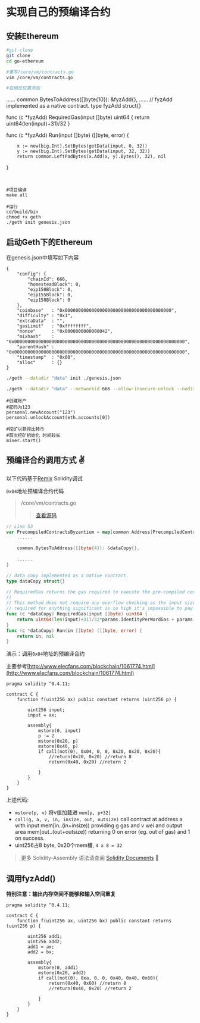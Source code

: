 # 实现自己的预编译合约

## 安装Ethereum

``` sh
#git clone
git clone
cd go-ethereum

#重写/core/vm/contracts.go
vim /core/vm/contracts.go

#在相应位置添加
```
......
common.BytesToAddress([]byte{10}): &fyzAdd{},
......
// fyzAdd implemented as a native contract.
type fyzAdd struct{}

func (c *fyzAdd) RequiredGas(input []byte) uint64 {
        return uint64(len(input)+31)/32
}

func (c *fyzAdd) Run(input []byte) ([]byte, error) {

        x := new(big.Int).SetBytes(getData(input, 0, 32))
        y := new(big.Int).SetBytes(getData(input, 32, 32))
        return common.LeftPadBytes(x.Add(x, y).Bytes(), 32), nil
}
```


#项目编译
make all

#运行
cd/build/bin
chmod +x geth
./geth init genesis.json
```

## 启动Geth下的Ethereum

在genesis.json中填写如下内容

```
{
	"config": {
		"chainId": 666,
		"homesteadBlock": 0,
		"eip150Block": 0,
		"eip155Block": 0,
		"eip158Block": 0
	},
	"coinbase" 	 : "0x0000000000000000000000000000000000000000",
	"difficulty" : "0x1",
	"extraData"  : "",
	"gasLimit"   : "0xffffffff",
	"nonce"      : "0x0000000000000042",
	"mixhash"    : "0x0000000000000000000000000000000000000000000000000000000000000000",
	"parentHash" : "0x0000000000000000000000000000000000000000000000000000000000000000",
	"timestamp"  : "0x00",
	"alloc"      : {}
}

```

``` sh
./geth --datadir "data" init ./genesis.json

./geth --datadir "data" --networkid 666 --allow-insecure-unlock --nodiscover console
```

```
#创建账户
#密码为123
personal.newAccount("123")
personal.unlockAccount(eth.accounts[0])

#挖矿以获得比特币
#首次挖矿初始化 时间较长
miner.start()
```

## 预编译合约调用方式 :v:

以下代码基于[Remix](http://remix.ethereum.org) Solidity调试



`0x04`地址预编译合约代码

> /core/vm/contracts.go
>> [查看源码](https://github.com/ethereum/go-ethereum/blob/master/core/vm/contracts.go)

``` go
// Line 53
var PrecompiledContractsByzantium = map[common.Address]PrecompiledContract{
	......

	common.BytesToAddress([]byte{4}): &dataCopy{},    
	
	......
}

// data copy implemented as a native contract.
type dataCopy struct{}

// RequiredGas returns the gas required to execute the pre-compiled contract.
//
// This method does not require any overflow checking as the input size gas costs
// required for anything significant is so high it's impossible to pay for.
func (c *dataCopy) RequiredGas(input []byte) uint64 {
	return uint64(len(input)+31)/32*params.IdentityPerWordGas + params.IdentityBaseGas
}
func (c *dataCopy) Run(in []byte) ([]byte, error) {
	return in, nil
}
```

演示：调用`0x04`地址的预编译合约

主要参考[http://www.elecfans.com/blockchain/1061774.html](http://www.elecfans.com/blockchain/1061774.html)

``` solidity
pragma solidity ^0.4.11;

contract C {
    function f(uint256 ax) public constant returns (uint256 p) {
        
        uint256 input;
        input = ax;
        
        assembly{
            mstore(0, input)
            p := 2
            mstore(0x20, p)
            mstore(0x40, p)
            if call(not(0), 0x04, 0, 0, 0x20, 0x20, 0x20){
                //return(0x20, 0x20) //return 8
                return(0x40, 0x20) //return 2
                
            }
        }
    }
}
```

上述代码:

+  `mstore(p, v)` 将v值加载进 `mem[p, p+32]`
+  `call(g, a, v, in, insize, out, outsize)` call contract at address a with input mem[in..(in+insize)) providing g gas and v wei and output area mem[out..(out+outsize)) returning 0 on error (eg. out of gas) and 1 on success.
+ uint256占8 byte, 0x20个mem槽, `4 x 8 = 32`

> 更多 Solidity-Assembly 语法请查阅 [Solidity Documents](https://solidity.readthedocs.io/zh/latest/assembly.html) :hugs:

## 调用fyzAdd()

__特别注意：输出内存空间不能够和输入空间重复__

``` solidity
pragma solidity ^0.4.11;

contract C {
    function f(uint256 ax, uint256 bx) public constant returns (uint256 p) {
        
        uint256 add1;
        uint256 add2;
        add1 = ax;
        add2 = bx;
        
        assembly{
            mstore(0, add1)
            mstore(0x20, add2)
            if call(not(0), 0xa, 0, 0, 0x40, 0x40, 0x60){
                return(0x40, 0x60) //return 8
                //return(0x40, 0x20) //return 2
                
            }
        }
    }
}
```


